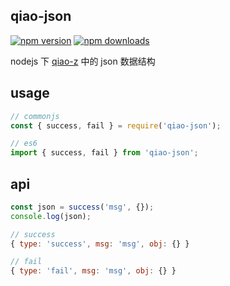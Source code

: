 ## qiao-json

[![npm version](https://img.shields.io/npm/v/qiao-json.svg?style=flat-square)](https://www.npmjs.org/package/qiao-json)
[![npm downloads](https://img.shields.io/npm/dm/qiao-json.svg?style=flat-square)](https://npm-stat.com/charts.html?package=qiao-json)

nodejs 下 [qiao-z](https://qiao-z.vincentqiao.com/#/) 中的 json 数据结构

## usage

```javascript
// commonjs
const { success, fail } = require('qiao-json');

// es6
import { success, fail } from 'qiao-json';
```

## api

```javascript
const json = success('msg', {});
console.log(json);

// success
{ type: 'success', msg: 'msg', obj: {} }

// fail
{ type: 'fail', msg: 'msg', obj: {} }
```

